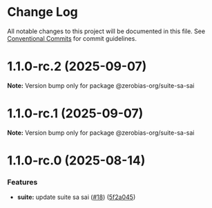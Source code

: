 # Change Log

All notable changes to this project will be documented in this file.
See [Conventional Commits](https://conventionalcommits.org) for commit guidelines.

# 1.1.0-rc.2 (2025-09-07)

**Note:** Version bump only for package @zerobias-org/suite-sa-sai





# 1.1.0-rc.1 (2025-09-07)

**Note:** Version bump only for package @zerobias-org/suite-sa-sai





# 1.1.0-rc.0 (2025-08-14)


### Features

* **suite:** update suite sa sai ([#18](https://github.com/zerobias-org/suite/issues/18)) ([5f2a045](https://github.com/zerobias-org/suite/commit/5f2a045d852db88334160df6aae6f66f7f6c0d2a))
